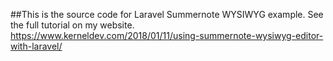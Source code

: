  ##This is the source code for Laravel Summernote WYSIWYG example. See the full tutorial on my website. 
https://www.kerneldev.com/2018/01/11/using-summernote-wysiwyg-editor-with-laravel/
